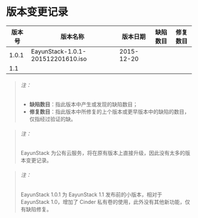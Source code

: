 # 版本变更记录

|版本号|版本名称|版本日期|缺陷数目|修复数目|
|------|--------|--------|--------|--------|
|1.0.1|EayunStack-1.0.1-201512201610.iso|2015-12-20|||
|1.1|||||

> ###### 注：
> * **缺陷数目**：指此版本中产生或发现的缺陷数目；
> * **修复数目**：指此版本中所修复的上个版本或更早版本中的缺陷的数目，仅指经过验证的缺。

> ###### 注：
> EayunStack 为公有云服务，将在原有版本上直接升级，因此没有太多的版本变更记录。

> ###### 注：
> EayunStack 1.0.1 为 EayunStack 1.1 发布前的小版本，相对于 EayunStack 1.0，增加了 Cinder 私有卷的使用，此外没有其他新功能，仅有缺陷修复。

